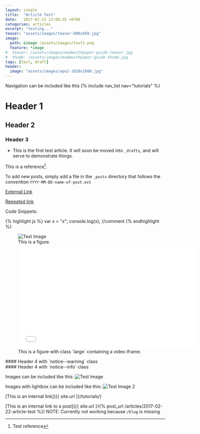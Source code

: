 ```yaml
---
layout: single
title:  "Article Test"
date:   2017-02-22 13:00:35 +0700
categories: articles
excerpt: "testing..."
teaser: "assets/images/teaser-800x450.jpg"
image:
  path: &image /assets/images/test1.png
  feature: *image
#  teaser: /assets/images/madewithpaper-guide-teaser.jpg
#  thumb: /assets/images/madewithpaper-guide-thumb.jpg
tags: [test, draft]
header:
  image: "assets/images/apo2-1920x1080.jpg"
---
```


Navigation can be included like this
{% include nav_list nav="tutorials" %}

# Header 1

## Header 2

### Header 3

* This is the first test article. It will soon be moved into `_drafts`, and will serve to demonstrate things.

This is a reference[^reference].

To add new posts, simply add a file in the `_posts` directory that follows the convention `YYYY-MM-DD-name-of-post.ext`

[External Link](http://www.fiftythree.com/paper/)

[Repeated link][repeated-link]

Code Snippets:

{% highlight js %}
var x = "x";
console.log(x);
//comment
{% endhighlight %}

<figure>
	<img src="{{ site.url }}/blog/assets/images/test2.png" alt="Test Image" />
    <figcaption>This is a figure.</figcaption>
</figure>

<figure class="large">
  <iframe width="560" height="315" src="//www.youtube.com/embed/videoseries?list=PLaLqP2ipMLc6UugVLyTwWTiFtmmZzj7ao" frameborder="0"> </iframe>
  <figcaption>This is a figure with class `large` containing a video iframe.</figcaption>
</figure>

<div class="notice--warning" markdown="1">
#### Header 4 with `notice--warning` class
</div>

<div class="notice--info" markdown="1">
#### Header 4 with `notice--info` class
</div>

Images can be included like this: <img src="{{ site.url }}/blog/assets/images/test1.png" alt="Test Image" />

Images with lightbox can be included like this: <img src="{{ site.url }}/blog/assets/images/test2.png" alt="Test Image 2" class="image-popup"/>




[This is an internal link]({{ site.url }}/tutorials/)

[This is an internal link to a post]({{ site.url }}{% post_url /articles/2017-02-22-article-test %}) NOTE: Currently not working because  `/blog` is missing

[repeated-link]: http://jekyllrb.com/docs/home

[^reference]: Test reference
